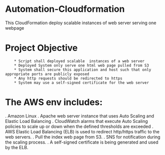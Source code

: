 # Automation-Cloudformation
This CloudFormation  deploy scalable   instances of web server serving one webpage
# Project Objective
        * Script shall deployed scalable  instances of a web server
        * Deployed System only serve one html web page pulled from S3 
        * System shall secure this application and host such that only appropriate ports are publicly exposed  
        * Any http requests should be redirected to https
        * System may use a self-signed certificate for the web server
   # The AWS  env includes: 
  . Amazon Linux
  . Apache web server instance that uses  Auto Scaling and Elastic Load Balancing 
  . CloudWatch alarms that execute Auto Scaling policies to scale up or down when the defined thresholds are exceeded
  . AWS Elastic Load Balancing (ELB) is used to redirect http/https traffic to the web servers. 
  . Pull the index web page from S3.
  . SNS for notification during the scaling process.
  . A self-signed certificate is being generated and used by the ELB.
        
